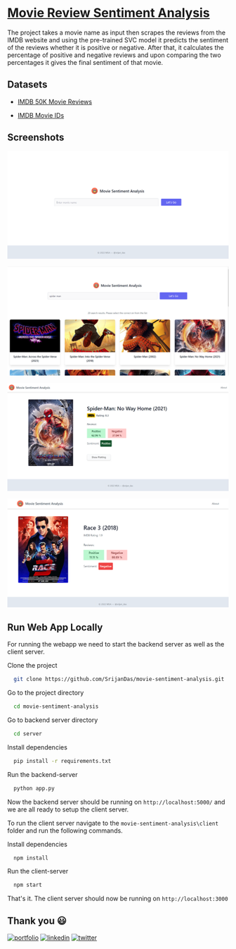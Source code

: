 # [Movie Review Sentiment Analysis](https://mrsa.netlify.app/)

The project takes a movie name as input then scrapes the reviews from the IMDB website and using the pre-trained SVC model it predicts the sentiment of the reviews whether it is positive or negative. After that, it calculates the percentage of positive and negative reviews and upon comparing the two percentages it gives the final sentiment of that movie.

## Datasets

- [IMDB 50K Movie Reviews](https://www.kaggle.com/datasets/lakshmi25npathi/imdb-dataset-of-50k-movie-reviews)

- [IMDB Movie IDs](https://drive.google.com/drive/folders/1y9J99zxIV4jqE8e_Pp_p4R6oEARKkaXA?usp=sharing)

## Screenshots

![Webapp Screenshot](screenshots/homepage.png)

![Webapp Screenshot2](screenshots/searchResult.png)

![Webapp Screenshot3](screenshots/pred.png)

![Webapp Screenshot4](screenshots/race3.png)

## Run Web App Locally

For running the webapp we need to start the backend server as well as the client server.

Clone the project

```bash
  git clone https://github.com/SrijanDas/movie-sentiment-analysis.git
```

Go to the project directory

```bash
  cd movie-sentiment-analysis
```

Go to backend server directory

```bash
  cd server
```

Install dependencies

```bash
  pip install -r requirements.txt
```

Run the backend-server

```bash
  python app.py
```

Now the backend server should be running on `http://localhost:5000/` and we are all ready to setup the client server.

To run the client server navigate to the `movie-sentiment-analysis\client` folder and run the following commands.

Install dependencies

```bash
  npm install
```

Run the client-server

```bash
  npm start
```

That's it. The client server should now be running on `http://localhost:3000`

## Thank you 😃

[![portfolio](https://img.shields.io/badge/my_portfolio-000?style=for-the-badge&logo=ko-fi&logoColor=white)](https://srijan-das.web.app/)
[![linkedin](https://img.shields.io/badge/linkedin-0A66C2?style=for-the-badge&logo=linkedin&logoColor=white)](https://www.linkedin.com/in/srijan-das-3591791b3)
[![twitter](https://img.shields.io/badge/twitter-1DA1F2?style=for-the-badge&logo=twitter&logoColor=white)](https://twitter.com/Srijan_1805)
